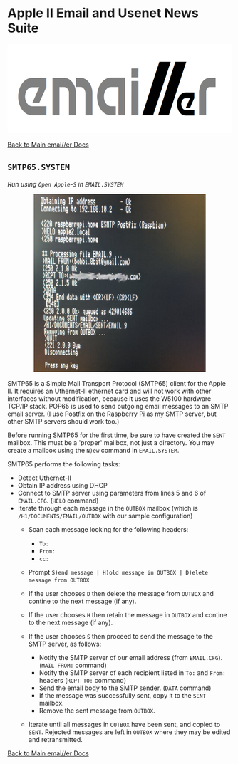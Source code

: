 # Apple II Email and Usenet News Suite

<p align="center"><img src="img/emailler-logo.png" alt="emai//er-logo" height="200px"></p>

[Back to Main emai//er Docs](README-emailler.md#detailed-documentation-for-email-functions)

## `SMTP65.SYSTEM`

*Run using `Open Apple`-`S` in `EMAIL.SYSTEM`*

<p align="center"><img src="img/SMTP65.jpg" alt="SMTP65" height="400px"></p>

SMTP65 is a Simple Mail Transport Protocol (SMTP65) client for the Apple II.  It requires an Uthernet-II ethernet card and will not work with other interfaces without modification, because it uses the W5100 hardware TCP/IP stack.  POP65 is used to send outgoing email messages to an SMTP email server.  (I use Postfix on the Raspberry Pi as my SMTP server, but other SMTP servers should work too.)

Before running SMTP65 for the first time, be sure to have created the `SENT` mailbox.  This must be a 'proper' mailbox, not just a directory.  You may create a mailbox using the `N)ew` command in `EMAIL.SYSTEM`.

SMTP65 performs the following tasks:

 - Detect Uthernet-II
 - Obtain IP address using DHCP
 - Connect to SMTP server using parameters from lines 5 and 6 of `EMAIL.CFG`. (`HELO` command)
 - Iterate through each message in the `OUTBOX` mailbox (which is `/H1/DOCUMENTS/EMAIL/OUTBOX` with our sample configuration)
   - Scan each message looking for the following headers:
     - `To:`
     - `From:`
     - `cc:`
   - Prompt `S)end message | H)old message in OUTBOX | D)elete message from OUTBOX`
   - If the user chooses `D` then delete the message from `OUTBOX` and contine to the next message (if any).
   - If the user chooses `H` then retain the message in `OUTBOX` and contine to the next message (if any).
   - If the user chooses `S` then proceed to send the message to the SMTP server, as follows:

     - Notify the SMTP server of our email address (from `EMAIL.CFG`). (`MAIL FROM:` command)
     - Notify the SMTP server of each recipient listed in `To:` and `From:` headers (`RCPT TO:` command)
     - Send the email body to the SMTP sender. (`DATA` command)
     - If the message was successfully sent, copy it to the `SENT` mailbox.
     - Remove the sent message from `OUTBOX`.
   - Iterate until all messages in `OUTBOX` have been sent, and copied to `SENT`.  Rejected messages are left in `OUTBOX` where they may be edited and retransmitted.

[Back to Main emai//er Docs](README-emailler.md#detailed-documentation-for-email-functions)

